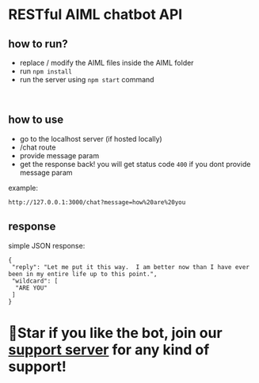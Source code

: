 # __RESTful AIML chatbot API__

## how to run?

- replace / modify the AIML files inside the AIML folder
- run `npm install`
- run the server using `npm start` command
<br>

## how to use

- go to the localhost server (if hosted locally)
- /chat route
- provide message param
- get the response back! you will get status code `400` if you dont provide message param

example: 
```
http://127.0.0.1:3000/chat?message=how%20are%20you
```

## response

simple JSON response:
```
{
 "reply": "Let me put it this way.  I am better now than I have ever been in my entire life up to this point.",
 "wildcard": [
  "ARE YOU"
 ]
}
```

# 🌟Star if you like the bot, join our [support server](https://discord.gg/Z4ebH8PXeA) for any kind of support!
